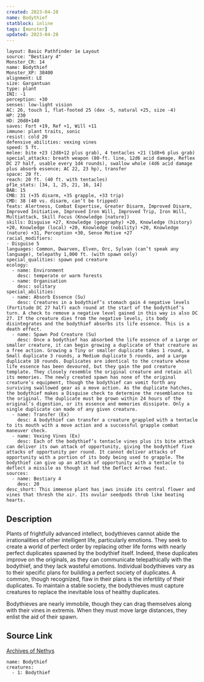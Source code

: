 ```yaml
---
created: 2023-04-28
name: Bodythief
statblock: inline
tags: [monster]
updated: 2023-04-28
---
```

```statblock
layout: Basic Pathfinder 1e Layout
source: "Bestiary 4"
Monster_CR: 14
name: Bodythief
Monster_XP: 38400
alignment: LE
size: Gargantuan
type: plant
INI: -1
perception: +30
senses: low-light vision
AC: 26, touch 1, flat-footed 25 (dex -5, natural +25, size -4)
HP: 230
HD: 20d8+140
saves: Fort +19, Ref +1, Will +11
immune: plant traits, sonic
resist: cold 20
defensive_abilities: vexing vines
speed: 5 ft.
melee: bite +23 (2d8+12 plus grab), 4 tentacles +21 (1d8+6 plus grab)
special_attacks: breath weapon (80-ft. line, 12d6 acid damage, Reflex DC 27 half, usable every 1d4 rounds), swallow whole (4d6 acid damage plus absorb essence; AC 22, 23 hp), transfer
space: 20 ft.
reach: 20 ft. (40 ft. with tentacles)
pf1e_stats: [34, 1, 25, 21, 16, 14]
BAB: 15
CMB: 31 (+35 disarm, +35 grapple, +33 trip)
CMD: 38 (40 vs. disarm, can’t be tripped)
feats: Alertness, Combat Expertise, Greater Disarm, Improved Disarm, Improved Initiative, Improved Iron Will, Improved Trip, Iron Will, Multiattack, Skill Focus (Knowledge [nature])
skills: Disguise +27, Knowledge (geography) +20, Knowledge (history) +20, Knowledge (local) +20, Knowledge (nobility) +20, Knowledge (nature) +31, Perception +30, Sense Motive +27
racial_modifiers:
- Disguise 5
languages: Common, Dwarven, Elven, Orc, Sylvan (can’t speak any language), telepathy 1,000 ft. (with spawn only)
special_qualities: spawn pod creature
ecology:
  - name: Environment
    desc: temperate or warm forests
  - name: Organisation
    desc: solitary
special_abilities:
  - name: Absorb Essence (Su)
    desc: Creatures in a bodythief’s stomach gain 4 negative levels (Fortitude DC 27 half) each round at the start of the bodythief’s turn. A check to remove a negative level gained in this way is also DC 27. If the creature dies from the negative levels, its body disintegrates and the bodythief absorbs its life essence. This is a death effect.
  - name: Spawn Pod Creature (Su)
    desc: Once a bodythief has absorbed the life essence of a Large or smaller creature, it can begin growing a duplicate of that creature as a free action. Growing a Tiny or smaller duplicate takes 1 round, a Small duplicate 3 rounds, a Medium duplicate 5 rounds, and a Large duplicate 10 rounds. Duplicates are identical to the creature whose life essence has been devoured, but they gain the pod creature template. They closely resemble the original creature and retain all its memories. The newly created spawn has none of the original creature’s equipment, though the bodythief can vomit forth any surviving swallowed gear as a move action. As the duplicate hatches, the bodythief makes a Disguise check to determine the resemblance to the original. The duplicate must be grown within 24 hours of the original’s digestion, or its essence and memories dissipate. Only a single duplicate can made of any given creature.
  - name: Transfer (Ex)
    desc: A bodythief can transfer a creature grappled with a tentacle to its mouth with a move action and a successful grapple combat maneuver check.
  - name: Vexing Vines (Ex)
    desc: Each of the bodythief’s tentacle vines plus its bite attack can deliver its own attack of opportunity, giving the bodythief five attacks of opportunity per round. It cannot deliver attacks of opportunity with a portion of its body being used to grapple. The bodythief can give up an attack of opportunity with a tentacle to deflect a missile as though it had the Deflect Arrows feat.
sources:
  - name: Bestiary 4
    desc: 20
desc_short: This immense plant has jaws inside its central flower and vines that thresh the air. Its ovular seedpods throb like beating hearts.
```
## Description
Plants of frightfully advanced intellect, bodythieves cannot abide the irrationalities of other intelligent life, particularly emotions. They seek to create a world of perfect order by replacing other life forms with nearly perfect duplicates spawned by the bodythief itself. Indeed, these duplicates improve on the originals, as they can communicate telepathically with the bodythief, and they lack wasteful emotions. Individual bodythieves vary as to their specific plans for building a perfect society of duplicates. A common, though recognized, flaw in their plans is the infertility of their duplicates. To maintain a stable society, the bodythieves must capture creatures to replace the inevitable loss of healthy duplicates.

Bodythieves are nearly immobile, though they can drag themselves along with their vines in extremis. When they must move large distances, they enlist the aid of their spawn.
## Source Link
[Archives of Nethys](https://aonprd.com/MonsterDisplay.aspx?ItemName=Bodythief)
```encounter-table
name: Bodythief
creatures:
  - 1: Bodythief
```
